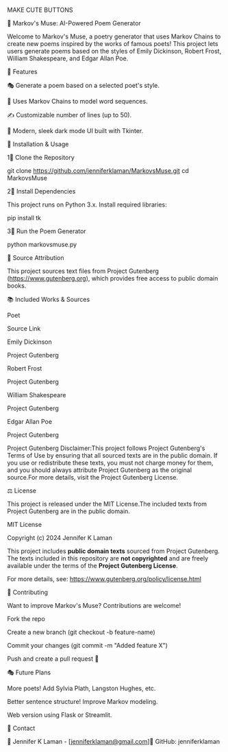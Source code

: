 MAKE CUTE BUTTONS




🌿 Markov's Muse: AI-Powered Poem Generator

Welcome to Markov's Muse, a poetry generator that uses Markov Chains to create new poems inspired by the works of famous poets! This project lets users generate poems based on the styles of Emily Dickinson, Robert Frost, William Shakespeare, and Edgar Allan Poe.

📌 Features

🎭 Generate a poem based on a selected poet's style.

🔀 Uses Markov Chains to model word sequences.

✍️ Customizable number of lines (up to 50).

🎨 Modern, sleek dark mode UI built with Tkinter.

👥 Installation & Usage

1⃣ Clone the Repository

git clone https://github.com/jenniferklaman/MarkovsMuse.git
cd MarkovsMuse

2⃣ Install Dependencies

This project runs on Python 3.x. Install required libraries:

pip install tk

3⃣ Run the Poem Generator

python markovsmuse.py

🌟 Source Attribution

This project sources text files from Project Gutenberg (https://www.gutenberg.org), which provides free access to public domain books.

📚 Included Works & Sources

Poet

Source Link

Emily Dickinson

Project Gutenberg

Robert Frost

Project Gutenberg

William Shakespeare

Project Gutenberg

Edgar Allan Poe

Project Gutenberg

Project Gutenberg Disclaimer:This project follows Project Gutenberg's Terms of Use by ensuring that all sourced texts are in the public domain. If you use or redistribute these texts, you must not charge money for them, and you should always attribute Project Gutenberg as the original source.For more details, visit the Project Gutenberg License.

⚖️ License

This project is released under the MIT License.The included texts from Project Gutenberg are in the public domain.

MIT License

Copyright (c) 2024 Jennifer K Laman

This project includes **public domain texts** sourced from Project Gutenberg.
The texts included in this repository are **not copyrighted** and are freely available under the terms of the **Project Gutenberg License**.

For more details, see: https://www.gutenberg.org/policy/license.html

🌟 Contributing

Want to improve Markov's Muse? Contributions are welcome!

Fork the repo

Create a new branch (git checkout -b feature-name)

Commit your changes (git commit -m "Added feature X")

Push and create a pull request 🎉

🎭 Future Plans

More poets! Add Sylvia Plath, Langston Hughes, etc.

Better sentence structure! Improve Markov modeling.

Web version using Flask or Streamlit.

📩 Contact

📧 Jennifer K Laman - [jenniferklaman@gmail.com]🔗 GitHub: jenniferklaman


